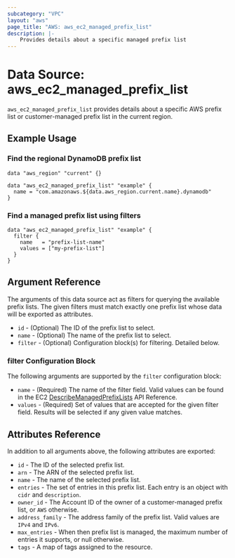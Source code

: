 ```yaml
---
subcategory: "VPC"
layout: "aws"
page_title: "AWS: aws_ec2_managed_prefix_list"
description: |-
    Provides details about a specific managed prefix list
---
```


# Data Source: aws_ec2_managed_prefix_list

`aws_ec2_managed_prefix_list` provides details about a specific AWS prefix list or
customer-managed prefix list in the current region.

## Example Usage

### Find the regional DynamoDB prefix list

```hcl
data "aws_region" "current" {}

data "aws_ec2_managed_prefix_list" "example" {
  name = "com.amazonaws.${data.aws_region.current.name}.dynamodb"
}
```

### Find a managed prefix list using filters

```hcl
data "aws_ec2_managed_prefix_list" "example" {
  filter {
    name   = "prefix-list-name"
    values = ["my-prefix-list"]
  }
}
```

## Argument Reference

The arguments of this data source act as filters for querying the available
prefix lists. The given filters must match exactly one prefix list
whose data will be exported as attributes.

* `id` - (Optional) The ID of the prefix list to select.
* `name` - (Optional) The name of the prefix list to select.
* `filter` - (Optional) Configuration block(s) for filtering. Detailed below.

### filter Configuration Block

The following arguments are supported by the `filter` configuration block:

* `name` - (Required) The name of the filter field. Valid values can be found in the EC2 [DescribeManagedPrefixLists](https://docs.aws.amazon.com/AWSEC2/latest/APIReference/API_DescribeManagedPrefixLists.html) API Reference.
* `values` - (Required) Set of values that are accepted for the given filter field. Results will be selected if any given value matches.

## Attributes Reference

In addition to all arguments above, the following attributes are exported:

* `id` - The ID of the selected prefix list.
* `arn` - The ARN of the selected prefix list.
* `name` - The name of the selected prefix list.
* `entries` - The set of entries in this prefix list. Each entry is an object with `cidr` and `description`.
* `owner_id` - The Account ID of the owner of a customer-managed prefix list, or `AWS` otherwise.
* `address_family` - The address family of the prefix list. Valid values are `IPv4` and `IPv6`.
* `max_entries` - When then prefix list is managed, the maximum number of entries it supports, or null otherwise.
* `tags` - A map of tags assigned to the resource.
